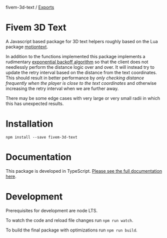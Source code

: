 fivem-3d-text / [Exports](modules.md)

# Fivem 3D Text

A Javascript based package for 3D text helpers roughly based on the Lua package [motiontext](https://github.com/ThatZiv/motiontext).

In addition to the functions implemented this package implements a rudimentary [exponential backoff algorithm](https://en.wikipedia.org/wiki/Exponential_backoff) so that the client does not needlessly perform the distance logic over and over. It will instead try to update the retry interval based on the distance from the text coordinates. This should result in better performance by *only checking distance frequently when the player is close to the text coordinates* and otherwise increasing the retry interval when we are further away.

There may be some edge cases with very large or very small radii in which this has unexpected results.

# Installation

`npm install --save fivem-3d-text`

# Documentation

This package is developed in TypeScript. [Please see the full documentation here](./docs/index.html).

# Development

Prerequisites for development are node LTS.

To watch the code and reload file changes run `npm run watch`.

To build the final package with optimizations run `npm run build`.
